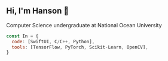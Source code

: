 ## Hi, I'm Hanson 👋

<!--
**hansoncendana/hansoncendana** is a ✨ _special_ ✨ repository because its `README.md` (this file) appears on your GitHub profile.

Here are some ideas to get you started:

- 🔭 I’m currently working on ...
- 🌱 I’m currently learning ...
- 👯 I’m looking to collaborate on ...
- 🤔 I’m looking for help with ...
- 💬 Ask me about ...
- 📫 How to reach me: ...
- 😄 Pronouns: ...
- ⚡ Fun fact: ...
-->
Computer Science undergraduate at National Ocean University

```javascript
const In = {
  code: [SwiftUI, C/C++, Python],
  tools: [TensorFlow, PyTorch, Scikit-Learn, OpenCV],
}
```
